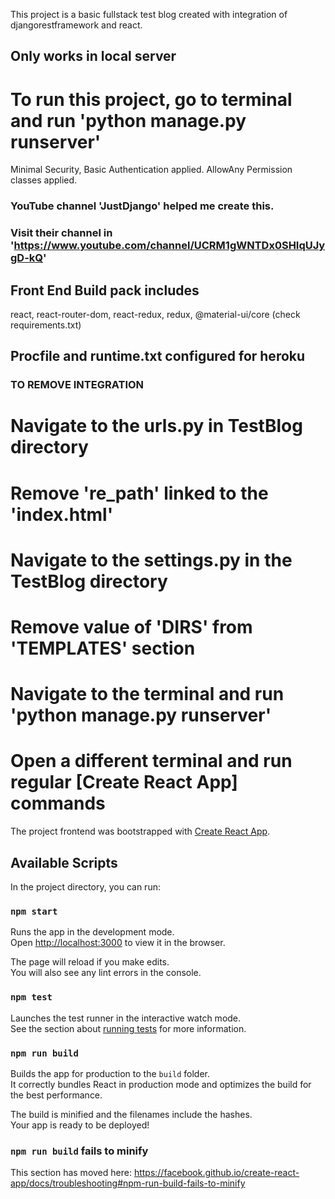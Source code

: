 This project is a basic fullstack test blog created with integration of djangorestframework and react. 

## Only works in local server

# To run this project, go to terminal and run 'python manage.py runserver'

Minimal Security, Basic Authentication applied. AllowAny Permission classes applied.

### YouTube channel 'JustDjango' helped me create this. 
### Visit their channel in 'https://www.youtube.com/channel/UCRM1gWNTDx0SHIqUJygD-kQ'

## Front End Build pack includes

react, react-router-dom, react-redux, redux, @material-ui/core (check requirements.txt)

## Procfile and runtime.txt configured for heroku


### TO REMOVE INTEGRATION

# Navigate to the urls.py in TestBlog directory
# Remove 're_path' linked to the 'index.html'
# Navigate to the settings.py in the TestBlog directory
# Remove value of 'DIRS' from 'TEMPLATES' section
# Navigate to the terminal and run 'python manage.py runserver' 
# Open a different terminal and run regular [Create React App] commands

The project frontend was bootstrapped with [Create React App](https://github.com/facebook/create-react-app).

## Available Scripts

In the project directory, you can run:

### `npm start`

Runs the app in the development mode.<br />
Open [http://localhost:3000](http://localhost:3000) to view it in the browser.

The page will reload if you make edits.<br />
You will also see any lint errors in the console.

### `npm test`

Launches the test runner in the interactive watch mode.<br />
See the section about [running tests](https://facebook.github.io/create-react-app/docs/running-tests) for more information.

### `npm run build`

Builds the app for production to the `build` folder.<br />
It correctly bundles React in production mode and optimizes the build for the best performance.

The build is minified and the filenames include the hashes.<br />
Your app is ready to be deployed!
### `npm run build` fails to minify

This section has moved here: https://facebook.github.io/create-react-app/docs/troubleshooting#npm-run-build-fails-to-minify
